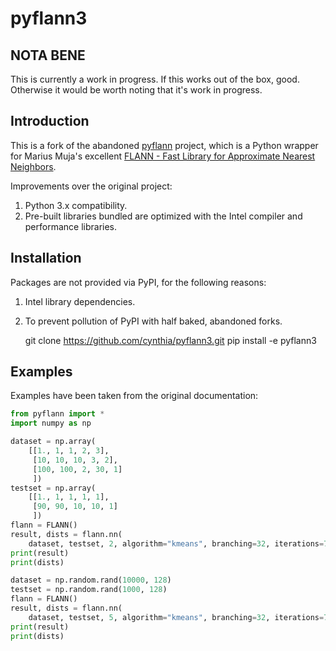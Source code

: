 pyflann3
========

NOTA BENE
---------

This is currently a work in progress. If this works out of the box, good. Otherwise it would be worth noting that it's work in progress.

Introduction
------------

This is a fork of the abandoned [pyflann](https://github.com/primetang/pyflann) project, which is a Python wrapper for
Marius Muja's excellent [FLANN - Fast Library for Approximate Nearest Neighbors](http://www.cs.ubc.ca/research/flann/).

Improvements over the original project:

1. Python 3.x compatibility.
2. Pre-built libraries bundled are optimized with the Intel compiler and performance libraries.

Installation
------------

Packages are not provided via PyPI, for the following reasons:

1. Intel library dependencies.
2. To prevent pollution of PyPI with half baked, abandoned forks.

    git clone https://github.com/cynthia/pyflann3.git
    pip install -e pyflann3

Examples
--------

Examples have been taken from the original documentation:

```python
from pyflann import *
import numpy as np

dataset = np.array(
    [[1., 1, 1, 2, 3],
     [10, 10, 10, 3, 2],
     [100, 100, 2, 30, 1]
     ])
testset = np.array(
    [[1., 1, 1, 1, 1],
     [90, 90, 10, 10, 1]
     ])
flann = FLANN()
result, dists = flann.nn(
    dataset, testset, 2, algorithm="kmeans", branching=32, iterations=7, checks=16)
print(result)
print(dists)

dataset = np.random.rand(10000, 128)
testset = np.random.rand(1000, 128)
flann = FLANN()
result, dists = flann.nn(
    dataset, testset, 5, algorithm="kmeans", branching=32, iterations=7, checks=16)
print(result)
print(dists)
```
